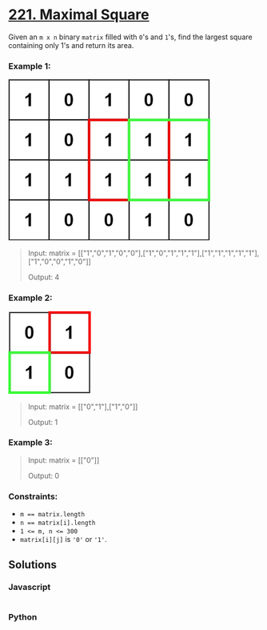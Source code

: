# [221. Maximal Square](https://leetcode.com/problems/maximal-square/description/)

Given an `m x n` binary `matrix` filled with `0`'s and `1`'s, find the largest square containing only 1's and return its area.


### Example 1:
![](./images/max1grid.jpg)
> Input: matrix = [["1","0","1","0","0"],["1","0","1","1","1"],["1","1","1","1","1"],["1","0","0","1","0"]]
>
> Output: 4


### Example 2:
![](./images/max2grid.jpg)
> Input: matrix = [["0","1"],["1","0"]]
>
> Output: 1


### Example 3:
> Input: matrix = [["0"]]
>
> Output: 0
 

### Constraints:
- `m == matrix.length`
- `n == matrix[i].length`
- `1 <= m, n <= 300`
- `matrix[i][j]` is `'0'` or `'1'`.


## Solutions

### Javascript
```javascript

```

### Python
```python

```